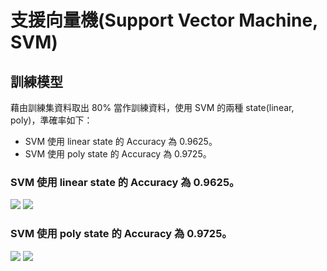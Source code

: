# 支援向量機(Support Vector Machine, SVM)

## 訓練模型
藉由訓練集資料取出 80% 當作訓練資料，使用 SVM 的兩種 state(linear, poly)，準確率如下：

- SVM 使用 linear state 的 Accuracy 為 0.9625。
- SVM 使用 poly state 的 Accuracy 為 0.9725。


### SVM 使用 linear state 的 Accuracy 為 0.9625。
![](https://i.imgur.com/3e4N4bU.png)
![](https://i.imgur.com/bDE0y96.png)

### SVM 使用 poly state 的 Accuracy 為 0.9725。
![](https://i.imgur.com/E8n5UTr.png)
![](https://i.imgur.com/N55BcQy.png)

